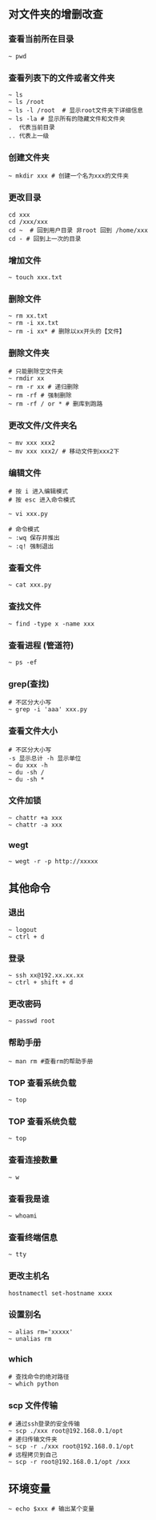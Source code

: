 ## 对文件夹的增删改查

### 查看当前所在目录

```shell script
~ pwd
```

### 查看列表下的文件或者文件夹

```shell script
~ ls
~ ls /root
~ ls -l /root  # 显示root文件夹下详细信息
~ ls -la # 显示所有的隐藏文件和文件夹
.  代表当前目录
.. 代表上一级
```

### 创建文件夹

```shell script
~ mkdir xxx # 创建一个名为xxx的文件夹
```

### 更改目录

```shell script
cd xxx
cd /xxx/xxx
cd ~  # 回到用户目录 非root 回到 /home/xxx
cd - # 回到上一次的目录

```

### 增加文件

```shell script
~ touch xxx.txt
```

### 删除文件

```shell script
~ rm xx.txt
~ rm -i xx.txt
~ rm -i xx* # 删除以xx开头的【文件】
```

### 删除文件夹

```shell script
# 只能删除空文件夹
~ rmdir xx
~ rm -r xx # 递归删除
~ rm -rf # 强制删除
~ rm -rf / or * # 删库到跑路
```

### 更改文件/文件夹名

```shell script
~ mv xxx xxx2
~ mv xxx xxx2/ # 移动文件到xxx2下
```

### 编辑文件

```shell script
# 按 i 进入编辑模式
# 按 esc 进入命令模式

~ vi xxx.py

# 命令模式
~ :wq 保存并推出
~ :q! 强制退出

```

### 查看文件

```shell script
~ cat xxx.py
```

### 查找文件

```shell script
~ find -type x -name xxx
```

### 查看进程 (管道符)

```shell script
~ ps -ef
```

### grep(查找)

```shell script
# 不区分大小写
~ grep -i 'aaa' xxx.py
```

### 查看文件大小

```shell script
# 不区分大小写
-s 显示总计 -h 显示单位
~ du xxx -h
~ du -sh /
~ du -sh *
```

### 文件加锁

```shell script
~ chattr +a xxx
~ chattr -a xxx
```

### wegt

```shell script
~ wegt -r -p http://xxxxx
```

## 其他命令

### 退出

```shell script
~ logout
~ ctrl + d
```

### 登录

```shell script
~ ssh xx@192.xx.xx.xx
~ ctrl + shift + d
```

### 更改密码

```shell script
~ passwd root
```

### 帮助手册

```shell script
~ man rm #查看rm的帮助手册
```

### TOP 查看系统负载

```shell script
~ top
```

### TOP 查看系统负载

```shell script
~ top
```

### 查看连接数量

```shell script
~ w
```

### 查看我是谁

```shell script
~ whoami
```

### 查看终端信息

```shell script
~ tty
```

### 更改主机名

```shell script
hostnamectl set-hostname xxxx
```

### 设置别名

```shell script
~ alias rm='xxxxx'
~ unalias rm
```

### which

```shell script
# 查找命令的绝对路径
~ which python
```

### scp 文件传输

```shell script
# 通过ssh登录的安全传输
~ scp ./xxx root@192.168.0.1/opt
# 递归传输文件夹
~ scp -r ./xxx root@192.168.0.1/opt
# 远程拷贝到自己
~ scp -r root@192.168.0.1/opt /xxx
```

## 环境变量

```shell script
~ echo $xxx # 输出某个变量
```

